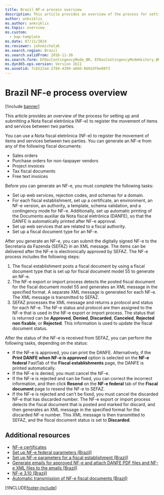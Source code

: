 ```yaml
---
title: Brazil NF-e process overview
description: This article provides an overview of the process for setting up and submitting a Nota fiscal eletrônica (NF-e) to register the movement of items and services between two parties.
author: ankviklis
ms.author: ankviklis
ms.topic: overview
ms.custom: 
  - bap-template
ms.date: 07/11/2024
ms.reviewer: johnmichalak
ms.search.region: Brazil
ms.search.validFrom: 2016-11-30
ms.search.form: EFDocContingencyMode_BR, EFDocContingencyModeHistory_BR, EFDocCorrectionLetter_BR, EFDocEmailAccountConfiguration_BR, EFDocEmailStatus_BR, EFDocHist_BR, EFDocParameters_BR, EFDocServiceInquire_BR, FiscalDocument_BR
ms.dyn365.ops.version: Version 1611
ms.assetid: 7cb522a4-2f84-4399-a60d-8692df6e08f3
---
```


# Brazil NF-e process overview 

[!include [banner](../../includes/banner.md)]

This article provides an overview of the process for setting up and submitting a Nota fiscal eletrônica (NF-e) to register the movement of items and services between two parties.

You can use a Nota fiscal eletrônica (NF-e) to register the movement of items and services between two parties. You can generate an NF-e from any of the following fiscal documents:

-   Sales orders
-   Purchase orders for non-taxpayer vendors
-   Project invoices
-   Tax fiscal documents
-   Free text invoices

Before you can generate an NF-e, you must complete the following tasks:

-   Set up web services, rejection codes, and schemas for a domain.
-   For each fiscal establishment, set up a certificate, an environment, an NF-e version, an authority, a template, schema validation, and a contingency mode for NF-e. Additionally, set up automatic printing of the Documento auxiliar da Nota fiscal eletrônica (DANFE), so that the DANFE is automatically printed after NF-e approval.
-   Set up web services that are related to a fiscal authority.
-   Set up a fiscal document type for an NF-e.

After you generate an NF-e, you can submit the digitally signed NF-e to the Secretaria da Fazenda (SEFAZ) in an XML message. The items can be delivered after the NF-e is electronically approved by SEFAZ. The NF-e process includes the following steps:

1.  The fiscal establishment posts a fiscal document by using a fiscal document type that is set up for fiscal document model 55 to generate an NF-e.
2.  The NF-e export or import process detects the posted fiscal document for the fiscal document model 55 and generates an XML message in the specified format. A separate XML message is generated for each NF-e. The XML message is transmitted to SEFAZ.
3.  SEFAZ processes the XML message and returns a protocol and status for each NF-e. The NF-e status and protocol are then assigned to the NF-e that is used in the NF-e export or import process. The status that is returned can be **Approved**, **Denied**, **Discarded**, **Canceled**, **Rejected non fixable**, or **Rejected**. This information is used to update the fiscal document status. 

After the status of the NF-e is received from SEFAZ, you can perform the following tasks, depending on the status:

-   If the NF-e is approved, you can print the DANFE. Alternatively, if the **Print DANFE when NF-e is approved** option is selected on the **NF-e federal** FastTab of the **Fiscal establishments** page, the DANFE is printed automatically.
-   If the NF-e is denied, you must cancel the NF-e.
-   If the NF-e is rejected and can be fixed, you can correct the incorrect information, and then click **Resend** on the **NF-e federal** tab of the **Fiscal document** page to resend the NF-e to SEFAZ.
-   If the NF-e is rejected and can't be fixed, you must cancel the discarded NF-e that has discarded number. The NF-e export or import process detects the fiscal document that is posted and marked for discard, and then generates an XML message in the specified format for the discarded NF-e number. This XML message is then transmitted to SEFAZ, and the fiscal document status is set to **Discarded**.


## Additional resources

 - [NF-e certificates](latam-bra-nfe-certs.md)
 - [Set up NF-e federal parameters (Brazil)](br-00053-1-set-up-nf-e-federal-parameters.md)
 - [Set up NF-e parameters for a fiscal establishment (Brazil)](br-00053-2-set-up-nf-e-parameters-fiscal-establishment.md)
 - [Generate emails for approved NF-e and attach DANFE PDF files and NF-e XML files to the emails (Brazil)](br-00053-3-generate-emails-approved-nf-e-attach-danfe-pdf-files-nf-e-xml-files-emails.md)
 - [NF-e 3.10 (Brazil)](br-00053-nf-e-3-10.md)
 - [Automatic transmission of NF-e fiscal documents (Brazil)](br-00058-automatic-transmission-nf-e-fiscal-documents.md)



[!INCLUDE[footer-include](../../../includes/footer-banner.md)]
